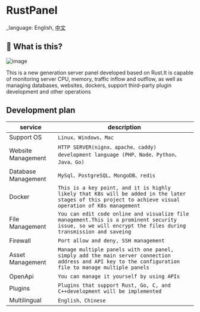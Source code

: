 <!--
 * @Descripttion: 
 * @version: 
 * @Author: Wynters
 * @Date: 2024-05-07 21:19:37
 * @LastEditTime: 2024-05-21 17:01:23
 * @FilePath: \RustPanel\README.md
-->
# RustPanel

_language: English, [中文](README.cn-zh.md)

## 🤔 What is this?
![image](https://github.com/WyntersN/RustPanel/assets/27792650/3a71f7d6-3d3e-4add-b662-c04282e9fbe0)

This is a new generation server panel developed based on Rust.It is capable of monitoring server CPU, memory, traffic inflow and outflow, as well as managing databases, websites, dockers, support third-party plugin development and other operations

## Development plan
|service |description|
|----------------|--------------------------------|
|Support OS|`Linux、Windows、Mac`
|Website Management|`HTTP SERVER(nignx、apache、caddy) development language (PHP、Node、Python、Java、Go)`
|Database Management|`MySql、PostgreSQL、MongoDB、redis`
|Docker|`This is a key point, and it is highly likely that K8s will be added in the later stages of this project to achieve visual operation of K8s management`|
|File Management|`You can edit code online and visualize file management.This is a prominent security issue, so we will encrypt the files during transmission and saveing`
|Firewall|`Port allow and deny, SSH management`
|Asset Management|`Manage multiple panels with one panel, simply add the main server connection address and API key to the configuration file to manage multiple panels`
|OpenApi|`You can manage it yourself by using APIs`
|Plugins|`Plugins that support Rust, Go, C, and C++development will be implemented`
|Multilingual|`English、Chinese`

